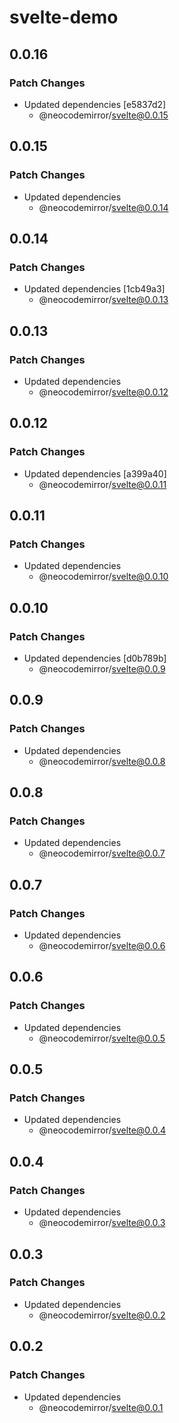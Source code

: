 # svelte-demo

## 0.0.16

### Patch Changes

- Updated dependencies [e5837d2]
  - @neocodemirror/svelte@0.0.15

## 0.0.15

### Patch Changes

- Updated dependencies
  - @neocodemirror/svelte@0.0.14

## 0.0.14

### Patch Changes

- Updated dependencies [1cb49a3]
  - @neocodemirror/svelte@0.0.13

## 0.0.13

### Patch Changes

- Updated dependencies
  - @neocodemirror/svelte@0.0.12

## 0.0.12

### Patch Changes

- Updated dependencies [a399a40]
  - @neocodemirror/svelte@0.0.11

## 0.0.11

### Patch Changes

- Updated dependencies
  - @neocodemirror/svelte@0.0.10

## 0.0.10

### Patch Changes

- Updated dependencies [d0b789b]
  - @neocodemirror/svelte@0.0.9

## 0.0.9

### Patch Changes

- Updated dependencies
  - @neocodemirror/svelte@0.0.8

## 0.0.8

### Patch Changes

- Updated dependencies
  - @neocodemirror/svelte@0.0.7

## 0.0.7

### Patch Changes

- Updated dependencies
  - @neocodemirror/svelte@0.0.6

## 0.0.6

### Patch Changes

- Updated dependencies
  - @neocodemirror/svelte@0.0.5

## 0.0.5

### Patch Changes

- Updated dependencies
  - @neocodemirror/svelte@0.0.4

## 0.0.4

### Patch Changes

- Updated dependencies
  - @neocodemirror/svelte@0.0.3

## 0.0.3

### Patch Changes

- Updated dependencies
  - @neocodemirror/svelte@0.0.2

## 0.0.2

### Patch Changes

- Updated dependencies
  - @neocodemirror/svelte@0.0.1
